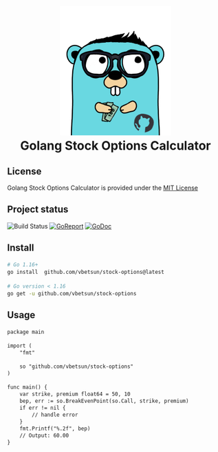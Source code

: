 
<div align="center">
	<h1><img alt="stock-options logo" src="/logo.png" height="300" /><br />
		Golang Stock Options Calculator
	</h1>
</div>

## License

Golang Stock Options Calculator is provided under the [MIT License](LICENSE)

## Project status

![Build Status](https://github.com/vbetsun/stock-options/workflows/CI/badge.svg)
[![GoReport](https://goreportcard.com/badge/github.com/vbetsun/stock-options)](https://goreportcard.com/report/github.com/vbetsun/stock-options)
[![GoDoc](https://pkg.go.dev/badge/github.com/vbetsun/stock-options)](https://pkg.go.dev/github.com/vbetsun/stock-options)

## Install

```sh
# Go 1.16+
go install  github.com/vbetsun/stock-options@latest

# Go version < 1.16
go get -u github.com/vbetsun/stock-options 
```

## Usage

```golang
package main

import (
	"fmt"

	so "github.com/vbetsun/stock-options"
)

func main() {
	var strike, premium float64 = 50, 10
	bep, err := so.BreakEvenPoint(so.Call, strike, premium)
	if err != nil {
		// handle error
	}
	fmt.Printf("%.2f", bep)
	// Output: 60.00
}
```